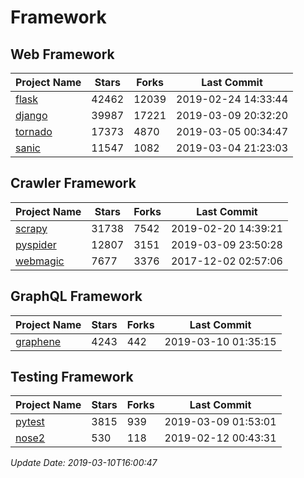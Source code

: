 # Framework

## Web Framework

| Project Name | Stars | Forks | Last Commit |
| ------------ | ----- | ----- | ----------- |
| [flask](https://github.com/pallets/flask) | 42462 | 12039 | 2019-02-24 14:33:44 |
| [django](https://github.com/django/django) | 39987 | 17221 | 2019-03-09 20:32:20 |
| [tornado](https://github.com/tornadoweb/tornado) | 17373 | 4870 | 2019-03-05 00:34:47 |
| [sanic](https://github.com/huge-success/sanic) | 11547 | 1082 | 2019-03-04 21:23:03 |

## Crawler Framework

| Project Name | Stars | Forks | Last Commit |
| ------------ | ----- | ----- | ----------- |
| [scrapy](https://github.com/scrapy/scrapy) | 31738 | 7542 | 2019-02-20 14:39:21 |
| [pyspider](https://github.com/binux/pyspider) | 12807 | 3151 | 2019-03-09 23:50:28 |
| [webmagic](https://github.com/code4craft/webmagic) | 7677 | 3376 | 2017-12-02 02:57:06 |

## GraphQL Framework

| Project Name | Stars | Forks | Last Commit |
| ------------ | ----- | ----- | ----------- |
| [graphene](https://github.com/graphql-python/graphene) | 4243 | 442 | 2019-03-10 01:35:15 |

## Testing Framework

| Project Name | Stars | Forks | Last Commit |
| ------------ | ----- | ----- | ----------- |
| [pytest](https://github.com/pytest-dev/pytest) | 3815 | 939 | 2019-03-09 01:53:01 |
| [nose2](https://github.com/nose-devs/nose2) | 530 | 118 | 2019-02-12 00:43:31 |

*Update Date: 2019-03-10T16:00:47*